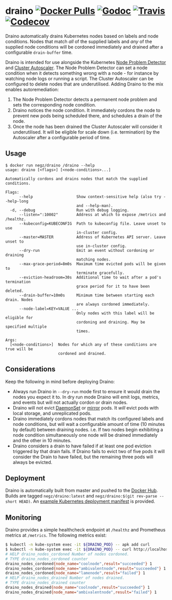 # draino [![Docker Pulls](https://img.shields.io/docker/pulls/negz/draino.svg)](https://hub.docker.com/r/negz/draino/) [![Godoc](https://img.shields.io/badge/godoc-reference-blue.svg)](https://godoc.org/github.com/negz/draino) [![Travis](https://img.shields.io/travis/negz/draino.svg?maxAge=300)](https://travis-ci.org/negz/draino/) [![Codecov](https://img.shields.io/codecov/c/github/negz/draino.svg?maxAge=3600)](https://codecov.io/gh/negz/draino/)
Draino automatically drains Kubernetes nodes based on labels and node
conditions. Nodes that match _all_ of the supplied labels and _any_ of the
supplied node conditions will be cordoned immediately and drained after a
configurable `drain-buffer` time.

Draino is intended for use alongside the Kubernetes [Node Problem Detector](https://github.com/kubernetes/node-problem-detector)
and [Cluster Autoscaler](https://github.com/kubernetes/autoscaler/tree/master/cluster-autoscaler).
The Node Problem Detector can set a node condition when it detects something
wrong with a node - for instance by watching node logs or running a script. The
Cluster Autoscaler can be configured to delete nodes that are underutilised.
Adding Draino to the mix enables autoremediation:

1. The Node Problem Detector detects a permanent node problem and sets the
   corresponding node condition.
2. Draino notices the node condition. It immediately cordons the node to prevent
   new pods being scheduled there, and schedules a drain of the node.
3. Once the node has been drained the Cluster Autoscaler will consider it
   underutilised. It will be eligible for scale down (i.e. termination) by the
   Autoscaler after a configurable period of time.

## Usage
```
$ docker run negz/draino /draino --help
usage: draino [<flags>] [<node-conditions>...]

Automatically cordons and drains nodes that match the supplied conditions.

Flags:
      --help                   Show context-sensitive help (also try --help-long
                               and --help-man).
  -d, --debug                  Run with debug logging.
      --listen=":10002"        Address at which to expose /metrics and /healthz.
      --kubeconfig=KUBECONFIG  Path to kubeconfig file. Leave unset to use
                               in-cluster config.
      --master=MASTER          Address of Kubernetes API server. Leave unset to
                               use in-cluster config.
      --dry-run                Emit an event without cordoning or draining
                               matching nodes.
      --max-grace-period=8m0s  Maximum time evicted pods will be given to
                               terminate gracefully.
      --eviction-headroom=30s  Additional time to wait after a pod's termination
                               grace period for it to have been deleted.
      --drain-buffer=10m0s     Minimum time between starting each drain. Nodes
                               are always cordoned immediately.
      --node-label=KEY=VALUE ...
                               Only nodes with this label will be eligible for
                               cordoning and draining. May be specified multiple
                               times.

Args:
  [<node-conditions>]  Nodes for which any of these conditions are true will be
                       cordoned and drained.
```

## Considerations
Keep the following in mind before deploying Draino:

* Always run Draino in `--dry-run` mode first to ensure it would drain the nodes
  you expect it to. In dry run mode Draino will emit logs, metrics, and events
  but will not actually cordon or drain nodes.
* Draino will not evict [DaemonSet](https://kubernetes.io/docs/concepts/workloads/controllers/daemonset/)
  or [mirror](https://kubernetes.io/docs/tasks/administer-cluster/static-pod/)
  pods. It _will_ evict pods with local storage, and unreplicated pods.
* Draino immediately cordons nodes that match its configured labels and node
  conditions, but will wait a configurable amount of time (10 minutes by default)
  between draining nodes. i.e. If two nodes begin exhibiting a node condition
  simultaneously one node will be drained immediately and the other in 10 minutes.
* Draino considers a drain to have failed if at least one pod eviction triggered
  by that drain fails. If Draino fails to evict two of five pods it will consider
  the Drain to have failed, but the remaining three pods will always be evicted.

## Deployment
Draino is automatically built from master and pushed to the [Docker Hub](https://hub.docker.com/r/negz/draino/).
Builds are tagged `negz/draino:latest` and `negz/draino:$(git rev-parse --short HEAD)`.
An [example Kubernetes deployment manifest](manifest.yml) is provided.

## Monitoring
Draino provides a simple healthcheck endpoint at `/healthz` and Prometheus
metrics at `/metrics`. The following metrics exist:

```bash
$ kubectl -n kube-system exec -it ${DRAINO_POD} -- apk add curl
$ kubectl -n kube-system exec -it ${DRAINO_POD} -- curl http://localhost:10002/metrics
# HELP draino_nodes_cordoned Number of nodes cordoned.
# TYPE draino_nodes_cordoned counter
draino_nodes_cordoned{node_name="coolnode",result="succeeded"} 1
draino_nodes_cordoned{node_name="ambivalentnode",result="succeeded"} 1
draino_nodes_cordoned{node_name="lamenode",result="failed"} 1
# HELP draino_nodes_drained Number of nodes drained.
# TYPE draino_nodes_drained counter
draino_nodes_drained{node_name="coolnode",result="succeeded"} 1
draino_nodes_drained{node_name="ambivalentnode",result="failed"} 1
```

